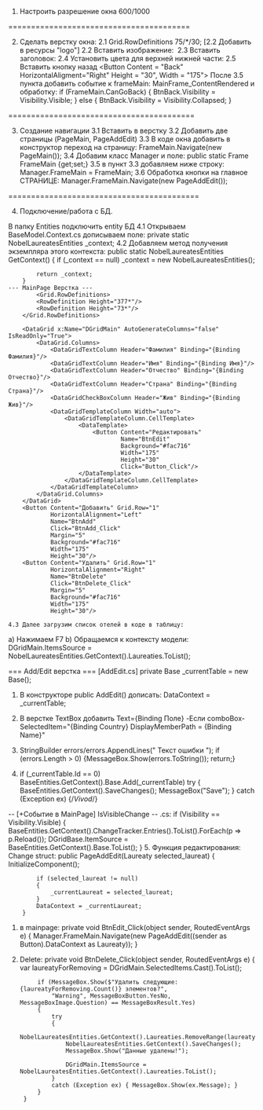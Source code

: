 1. Настроить разрешение окна 600/1000

========================================

2. Сделать верстку окна: 
	2.1 Grid.RowDefinitions 75/*/30;
	[2.2 Добавить в ресурсы "logo"]
	2.2 Вставить изображение: <Image Source ="..." HorizontalAligment="Left">
	2.3 Вставить заголовок: <TextBlock Text = "Header" HorizontalAligment = center, VerticalAligment = center, FontSize = 30>
	2.4 Установить цвета для верхней нижней части: <Grid Background = "#bae38e" Panel.ZIndex = "-2"> 
	<Grid Grid.Row="2" Background="#445c93">
	2.5 Вставить кнопку назад <Button Content = "Back" HorizontalAligment="Right" Height = "30", Width = "175">
		После 3.5 пункта добавить событие к frameMain: MainFrame_ContentRendered и обработку:
		    if (FrameMain.CanGoBack)
            {
                BtnBack.Visibility = Visibility.Visible;
            }
            else 
            { 
                BtnBack.Visibility = Visibility.Collapsed; 
            }

=========================================

3. Создание навигации
	3.1 Вставить в верстку <Frame Grid.Row = 1, Name = "FrameMain" ContentRendered="MainFrame_ContentRendered" 
	NavigationUIVisibility='Hidden'>
	3.2 Добавить две страницы (PageMain, PageAddEdit)
	3.3 В коде окна добавить в конструктор переход на страницу: FrameMain.Navigate(new PageMain());
	3.4 Добавим класс Manager и поле: public static Frame FrameMain {get;set;}
	3.5 в пункт 3.3 добавляем ниже строку: Manager.FrameMain = FrameMain;
	3.6 Обработка кнопки на главное СТРАНИЦЕ: Manager.FrameMain.Navigate(new PageAddEdit());
	
==========================================

4. Подключение/работа с БД.

В папку Entities подключить entity БД
	4.1 Открываем BaseModel.Context.cs дописываем поле: private static NobelLaureatesEntities _context;
	4.2 Добавляем метод получения экземпляра этого контекста: 
	        public static NobelLaureatesEntities GetContext() 
        { 
            if (_context == null) _context = new NobelLaureatesEntities();

            return _context;
        }
	--- MainPage Верстка ---
	        <Grid.RowDefinitions>
            <RowDefinition Height="377*"/>
            <RowDefinition Height="73*"/>
        </Grid.RowDefinitions>
		
        <DataGrid x:Name="DGridMain" AutoGenerateColumns="false" IsReadOnly="True">
            <DataGrid.Columns>
                <DataGridTextColumn Header="Фамилия" Binding="{Binding Фамилия}"/>
                <DataGridTextColumn Header="Имя" Binding="{Binding Имя}"/>
                <DataGridTextColumn Header="Отчество" Binding="{Binding Отчество}"/>
                <DataGridTextColumn Header="Страна" Binding="{Binding Страна}"/>
                <DataGridCheckBoxColumn Header="Жив" Binding="{Binding Жив}"/>
                <DataGridTemplateColumn Width="auto">
                    <DataGridTemplateColumn.CellTemplate>
                        <DataTemplate>
                            <Button Content="Редактировать"
                                    Name="BtnEdit"
                                    Background="#fac716" 
                                    Width="175" 
                                    Height="30" 
                                    Click="Button_Click"/>
                        </DataTemplate>
                    </DataGridTemplateColumn.CellTemplate>
                </DataGridTemplateColumn>
            </DataGrid.Columns>
        </DataGrid>
        <Button Content="Добавить" Grid.Row="1" 
                HorizontalAlignment="Left" 
                Name="BtnAdd" 
                Click="BtnAdd_Click"
                Margin="5"
                Background="#fac716" 
                Width="175"
                Height="30"/>
        <Button Content="Удалить" Grid.Row="1" 
                HorizontalAlignment="Right" 
                Name="BtnDelete" 
                Click="BtnDelete_Click"
                Margin="5"
                Background="#fac716" 
                Width="175"
                Height="30"/>
				
	4.3 Далее загрузим список отелей в коде в таблицу:

a) Нажимаем F7
b) Обращаемся к контексту модели: DGridMain.ItemsSource = NobelLaureatesEntities.GetContext().Laureaties.ToList();

=== Add/Edit верстка ===
[AddEdit.cs] 
private Base _currentTable = new Base();

1. В конструкторе public AddEdit() дописать:
DataContext = _currentTable;
2. В верстке TextBox добавить Text={Binding Поле}
   -Если comboBox-
   SelectedItem="{Binding Country} DisplayMemberPath = {Binding Name}"
   
3. StringBuilder errors/errors.AppendLines(" Текст ошибки ");
   if (errors.Length > 0) {MessageBox.Show(errors.ToString());
   return;}
   
4. if (_currentTable.Id == 0) BaseEntities.GetContext().Base.Add(_currentTable)
   try
   {
	BaseEntities.GetContext().SaveChanges();
	MessageBox("Save");
   } catch (Exception ex) {/*Vivod*/}

-- [+Событие в MainPage] IsVisibleChange --
.cs: if (Visibility == Visibility.Visible) 
{
	BaseEntities.GetContext().ChangeTracker.Entries().ToList().ForEach(p => p.Reload());
 	DGridBase.ItemSource = BaseEntities.GetContext().Base.ToList();
}
5. Функция редактирования:
Change struct:
        public PageAddEdit(Laureaty selected_laureat)
        {
            InitializeComponent();

            if (selected_laureat != null)
            {
                _currentLaureat = selected_laureat;
            }
            DataContext = _currentLaureat;
        }

1. в mainpage:
           private void BtnEdit_Click(object sender, RoutedEventArgs e)
        {
            Manager.FrameMain.Navigate(new PageAddEdit((sender as Button).DataContext as Laureaty));
        }
   
2. Delete:
   	private void BtnDelete_Click(object sender, RoutedEventArgs e)
        {
            var laureatyForRemoving = DGridMain.SelectedItems.Cast<Laureaty>().ToList();

            if (MessageBox.Show($"Удалить следующие: {laureatyForRemoving.Count()} элементов?", 
                "Warning", MessageBoxButton.YesNo, MessageBoxImage.Question) == MessageBoxResult.Yes) 
            {
                try
                {
                    NobelLaureatesEntities.GetContext().Laureaties.RemoveRange(laureatyForRemoving);
                    NobelLaureatesEntities.GetContext().SaveChanges();
                    MessageBox.Show("Данные удалены!");

                    DGridMain.ItemsSource = NobelLaureatesEntities.GetContext().Laureaties.ToList();
                }
                catch (Exception ex) { MessageBox.Show(ex.Message); }
            }
        }


